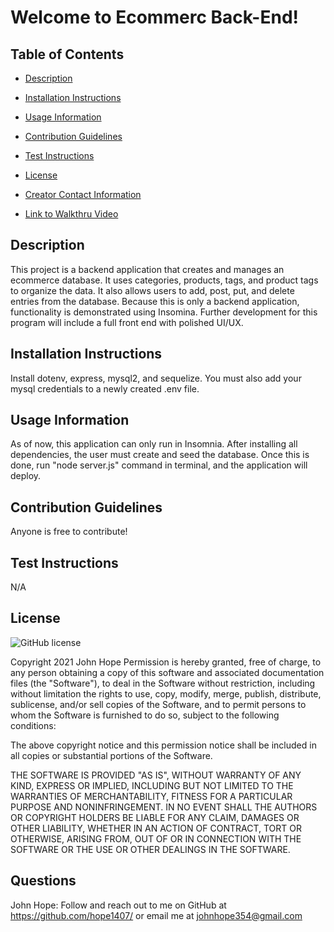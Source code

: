
# Welcome to Ecommerc Back-End!
## Table of Contents
- [Description](#description)

- [Installation Instructions](#install)

- [Usage Information](#usage)

- [Contribution Guidelines](#contribution)

- [Test Instructions](#test)

- [License](#license)

- [Creator Contact Information](#questions)

- [Link to Walkthru Video](https://drive.google.com/file/d/1-BywOlsYbU6cWlKU_BQl65E8hjG_aFUg/view)
## Description <a name="description"></a>
This project is a backend application that creates and manages an ecommerce database.  It uses categories, products, tags, and product tags to organize the data.  It also allows users to add, post, put, and delete entries from the database.  Because this is only a backend application, functionality is demonstrated using Insomina.  Further development for this program will include a full front end with polished UI/UX.
## Installation Instructions <a name="install"></a>
Install dotenv, express, mysql2, and sequelize. You must also add your mysql credentials to a newly created .env file.
## Usage Information <a name="usage"></a>
As of now, this application can only run in Insomnia.  After installing all dependencies, the user must create and seed the database.  Once this is done, run "node server.js" command in terminal, and the application will deploy.
## Contribution Guidelines <a name="contribution"></a>
Anyone is free to contribute!
## Test Instructions <a name="test"></a>
N/A
## License <a name="license"></a>
![GitHub license](https://img.shields.io/badge/license-MIT-blue.svg)

Copyright 2021 John Hope
Permission is hereby granted, free of charge, to any person obtaining a copy of this software and associated documentation files (the "Software"), to deal in the Software without restriction, including without limitation the rights to use, copy, modify, merge, publish, distribute, sublicense, and/or sell copies of the Software, and to permit persons to whom the Software is furnished to do so, subject to the following conditions:
        
The above copyright notice and this permission notice shall be included in all copies or substantial portions of the Software.
        
THE SOFTWARE IS PROVIDED "AS IS", WITHOUT WARRANTY OF ANY KIND, EXPRESS OR IMPLIED, INCLUDING BUT NOT LIMITED TO THE WARRANTIES OF MERCHANTABILITY, FITNESS FOR A PARTICULAR PURPOSE AND NONINFRINGEMENT. IN NO EVENT SHALL THE AUTHORS OR COPYRIGHT HOLDERS BE LIABLE FOR ANY CLAIM, DAMAGES OR OTHER LIABILITY, WHETHER IN AN ACTION OF CONTRACT, TORT OR OTHERWISE, ARISING FROM, OUT OF OR IN CONNECTION WITH THE SOFTWARE OR THE USE OR OTHER DEALINGS IN THE SOFTWARE.
## Questions <a name="questions"></a>
John Hope: Follow and reach out to me on GitHub at https://github.com/hope1407/ or email me at johnhope354@gmail.com
